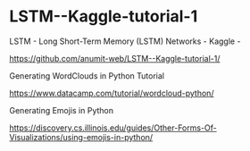 # LSTM--Kaggle-tutorial-1
LSTM - Long Short-Term Memory (LSTM) Networks - Kaggle - 

https://github.com/anumit-web/LSTM--Kaggle-tutorial-1/

Generating WordClouds in Python Tutorial

https://www.datacamp.com/tutorial/wordcloud-python/

Generating Emojis in Python

https://discovery.cs.illinois.edu/guides/Other-Forms-Of-Visualizations/using-emojis-in-python/

